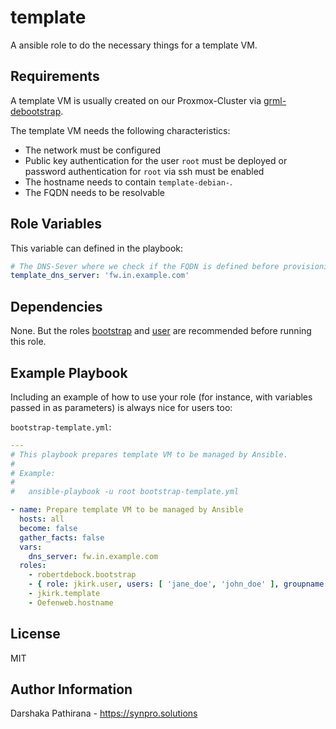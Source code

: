 template
========

A ansible role to do the necessary things for a template VM.

Requirements
------------

A template VM is usually created on our Proxmox-Cluster via [grml-debootstrap](https://github.com/grml/grml-debootstrap).

The template VM needs the following characteristics:

* The network must be configured
* Public key authentication for the user `root` must be deployed or password authentication for `root` via ssh must be enabled
* The hostname needs to contain `template-debian-`.
* The FQDN needs to be resolvable

Role Variables
--------------

This variable can defined in the playbook:

```yaml
# The DNS-Sever where we check if the FQDN is defined before provisioning the server (default to 'localhost')
template_dns_server: 'fw.in.example.com'
```

Dependencies
------------

None. But the roles [bootstrap](https://github.com/robertdebock/ansible-role-bootstrap) and [user](https://github.com/jkirk/ansible-role-user/) are recommended before running this role.

Example Playbook
----------------

Including an example of how to use your role (for instance, with variables
passed in as parameters) is always nice for users too:

`bootstrap-template.yml`:

```yaml
---
# This playbook prepares template VM to be managed by Ansible.
#
# Example:
#
#   ansible-playbook -u root bootstrap-template.yml

- name: Prepare template VM to be managed by Ansible
  hosts: all
  become: false
  gather_facts: false
  vars:
    dns_server: fw.in.example.com
  roles:
    - robertdebock.bootstrap
    - { role: jkirk.user, users: [ 'jane_doe', 'john_doe' ], groupname: 'sysadmin', admin: True }
    - jkirk.template
    - Oefenweb.hostname
```

License
-------

MIT

Author Information
------------------

Darshaka Pathirana - https://synpro.solutions
